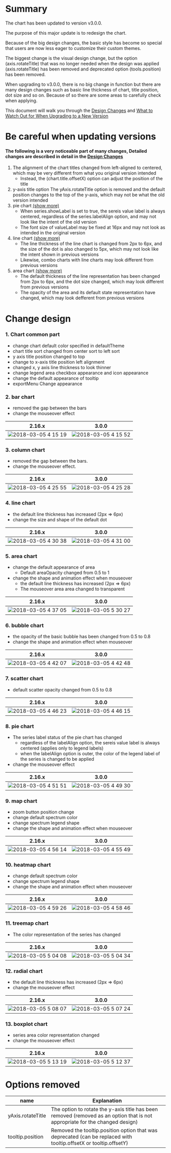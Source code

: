 # Summary
 The chart has been updated to version v3.0.0.

The purpose of this major update is to redesign the chart.

Because of the big design changes, the basic style has become so special that users are now less eager to customize their custom themes.

The biggest change is the visual design change, but the option (axis.rotateTitle) that was no longer needed when the design was applied (axis.rotateTitle) has been removed and deprecated option (tools.position) has been removed.

When upgrading to v3.0.0, there is no big change in function but there are many design changes such as basic line thickness of chart, title position, dot size and so on. 
Because of so there are some areas to carefully check when applying.

This document will walk you through the [Design Changes](#change-design) and [What to Watch Out for When Upgrading to a New Version](#be-careful-when-updating-versions)

# Be careful when updating versions
#### The following is a very noticeable part of many changes, Detailed changes are described in detail in the [Design Changes](#change-design)

1. The alignment of the chart titles changed from left-aligned to centered, which may be very different from what you original version intended
    - Instead, the (chart.title.offsetX) option can adjust the position of the title
2. y-axis title option The yAxis.rotateTitle option is removed and the default position changes to the top of the y-axis, which may not be what the old version intended
3. pie chart [(show more)](#8-pie-chart)
    - When series.showLabel is set to true, the sereis value label is always centered, regardless of the series.labelAlign option, and may not look like the intent of the old version
    - The font size of valueLabel may be fixed at 16px and may not look as intended in the original version
4. line chart [(show more)](#4-line-chart)
    - The line thickness of the line chart is changed from 2px to 6px, and the size of the dot is also changed to 5px, which may not look like the intent shown in previous versions
    - Likewise, combo charts with line charts may look different from previous versions
5. area chart [(show more)](#5-area-chart)
    - The default thickness of the line representation has been changed from 2px to 6px, and the dot size changed, which may look different from previous versions
    - The opacity of the area and its default state representation have changed, which may look defferent from previous versions


# Change design
### 1. Chart common part
- change chart default color specified in defaultTheme
- chart title sort changed from center sort to left sort
- y axis title position changed to top
- change to x-axis title position left alignment
- changed x, y axis line thickness to look thinner
- change legend area checkbox appearance and icon appearance
- change the default appearance of tooltip
- exportMenu Change appearance

### 2. bar chart
- removed the gap between the bars
- change the mouseover effect

| 2.16.x | 3.0.0 |
| --- | --- |
|![2018-03-05 4 15 19](https://user-images.githubusercontent.com/35218826/36961894-9bf5a18c-2090-11e8-8281-489824fe1aa2.png)|![2018-03-05 4 15 52](https://user-images.githubusercontent.com/35218826/36961899-a2a99470-2090-11e8-9663-7d4014435656.png)|


### 3. column chart
- removed the gap between the bars.
- change the mouseover effect.

| 2.16.x | 3.0.0 |
| --- | --- |
|![2018-03-05 4 25 55](https://user-images.githubusercontent.com/35218826/36962203-ef9d75fc-2091-11e8-9e2d-866ac2e6a9b8.png)|![2018-03-05 4 25 28](https://user-images.githubusercontent.com/35218826/36962206-f201ecb0-2091-11e8-87af-5f95e22efbc1.png)|


### 4. line chart
- the default line thickness has increased (2px => 6px)
- change the size and shape of the default dot

| 2.16.x | 3.0.0 |
| --- | --- |
|![2018-03-05 4 30 38](https://user-images.githubusercontent.com/35218826/36962387-b77d8c10-2092-11e8-86c0-fc3b637ce869.png)|![2018-03-05 4 31 00](https://user-images.githubusercontent.com/35218826/36962392-bae57408-2092-11e8-8ea9-473100d55f90.png)|



### 5. area chart
- change the default appearance of area
  - Default areaOpacity changed from 0.5 to 1
- change the shape and animation effect when mouseover
  - the default line thickness has increased (2px => 6px)
  - The mouseover area area changed to transparent
  
| 2.16.x | 3.0.0 |
| --- | --- |
|![2018-03-05 4 37 05](https://user-images.githubusercontent.com/35218826/36962641-b7aefe20-2093-11e8-9a13-88e7e77f9ad0.png)|![2018-03-05 5 30 27](https://user-images.githubusercontent.com/35218826/36964733-edee994e-209a-11e8-90c8-4d43656bb45a.png)|

### 6. bubble chart
- the opacity of the basic bubble has been changed from 0.5 to 0.8
- change the shape and animation effect when mouseover

| 2.16.x | 3.0.0 |
| --- | --- |
|![2018-03-05 4 42 07](https://user-images.githubusercontent.com/35218826/36962792-50b48ed2-2094-11e8-9f77-dd9db1401ac1.png)|![2018-03-05 4 42 48](https://user-images.githubusercontent.com/35218826/36962793-50e40b58-2094-11e8-9a73-c1ebf1d6d7e1.png)|


### 7. scatter chart
- default scatter opacity changed from 0.5 to 0.8

| 2.16.x | 3.0.0 |
| --- | --- |
|![2018-03-05 4 46 23](https://user-images.githubusercontent.com/35218826/36962935-c969acea-2094-11e8-9f15-e6bfbb1804c8.png)|![2018-03-05 4 46 15](https://user-images.githubusercontent.com/35218826/36962934-c92bde4c-2094-11e8-817d-8bcc1c4b806a.png)|


### 8. pie chart
- The series label status of the pie chart has changed
  - regardless of the labelAlign option, the sereis value label is always centered (applies only to legend labels)
  - when the labelAlign option is outer, the color of the legend label of the series is changed to be applied
- change the mouseover effect

| 2.16.x | 3.0.0 |
| --- | --- |
|![2018-03-05 4 51 51](https://user-images.githubusercontent.com/35218826/36963176-89fb9414-2095-11e8-85ef-b16e2e7262ea.png)|![2018-03-05 4 49 30](https://user-images.githubusercontent.com/35218826/36963091-474d9da6-2095-11e8-814d-26f6a387336b.png)|



### 9. map chart
- zoom button position change
- change default spectrum color
- change spectrum legend shape
- change the shape and animation effect when mouseover

| 2.16.x | 3.0.0 |
| --- | --- |
|![2018-03-05 4 56 14](https://user-images.githubusercontent.com/35218826/36963345-29aba7ba-2096-11e8-8566-6251d77f9dda.png)|![2018-03-05 4 55 49](https://user-images.githubusercontent.com/35218826/36963344-295d8972-2096-11e8-886f-c77d71b20407.png)|


### 10. heatmap chart
- change default spectrum color
- change spectrum legend shape
- change the shape and animation effect when mouseover

| 2.16.x | 3.0.0 |
| --- | --- |
|![2018-03-05 4 59 26](https://user-images.githubusercontent.com/35218826/36963476-b0b7cbc6-2096-11e8-9df7-4a3e98691e48.png)|![2018-03-05 4 58 46](https://user-images.githubusercontent.com/35218826/36963475-b076c45a-2096-11e8-9ee8-19b397a67f77.png)|


### 11. treemap chart
- The color representation of the series has changed

| 2.16.x | 3.0.0 |
| --- | --- |
|![2018-03-05 5 04 08](https://user-images.githubusercontent.com/35218826/36963617-52fcc4ae-2097-11e8-8056-201fca1082a8.png)|![2018-03-05 5 04 34](https://user-images.githubusercontent.com/35218826/36963618-532d7522-2097-11e8-9139-390c49dc5a31.png)|


### 12. radial chart
- the default line thickness has increased (2px => 6px)
- change the mouseover effect

| 2.16.x | 3.0.0 |
| --- | --- |
|![2018-03-05 5 08 07](https://user-images.githubusercontent.com/35218826/36963764-e04ce546-2097-11e8-9289-3fb0e6f21ed0.png)|![2018-03-05 5 07 24](https://user-images.githubusercontent.com/35218826/36963763-e01eb572-2097-11e8-8b15-b95ca56d66f9.png)|


### 13. boxplot chart
- series area color representation changed
- change the mouseover effect

| 2.16.x | 3.0.0 |
| --- | --- |
|![2018-03-05 5 13 19](https://user-images.githubusercontent.com/35218826/36963975-93d36fea-2098-11e8-8ad7-23fe4085f74b.png)|![2018-03-05 5 12 37](https://user-images.githubusercontent.com/35218826/36963974-93a45750-2098-11e8-859f-d13b84db798c.png)|


# Options removed
| name | Explanation |
| --- | --- |
| yAxis.rotateTitle | The option to rotate the y-axis title has been removed (removed as an option that is not appropriate for the changed design) |
| tooltip.position | Removed the tooltip.position option that was deprecated (can be replaced with tooltip.offsetX or tooltip.offsetY)|

